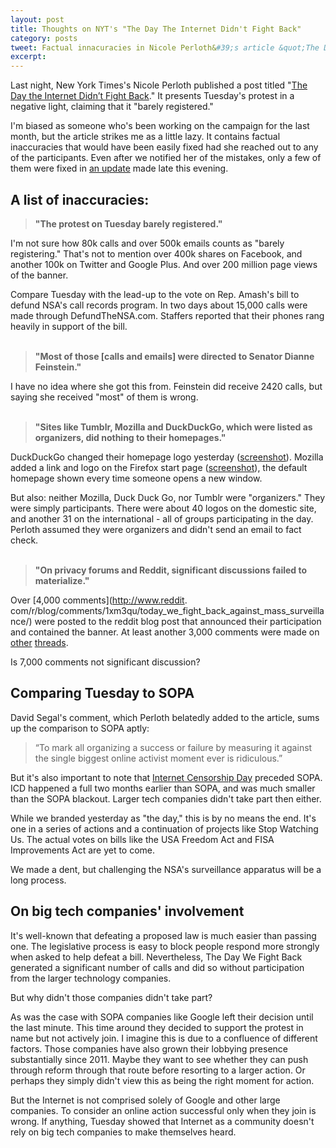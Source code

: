```yaml
---
layout: post
title: Thoughts on NYT's "The Day The Internet Didn't Fight Back"
category: posts
tweet: Factual innacuracies in Nicole Perloth&#39;s article &quot;The Day The Internet Didn't Fight Back&quot; -> 
excerpt: 
---
```

 
Last night, New York Times's Nicole Perloth published a post titled "[The Day the Internet Didn’t Fight Back](http://bits.blogs.nytimes.com/2014/02/11/the-day-the-internet-didnt-fight-back/)." It presents Tuesday's protest in a negative light, claiming that it "barely registered."

I'm biased as someone who's been working on the campaign for the last month, but the article strikes me as a little lazy. It contains factual inaccuracies that would have been easily fixed had she reached out to any of the participants. Even after we notified her of the mistakes, only a few of them were fixed in [an update](https://github.com/sinak/sinak.github.com/commit/d8050c456337beb73301844904acd95225eec031) made late this evening. 

## A list of inaccuracies:
> **"The protest on Tuesday barely registered."**

I'm not sure how 80k calls and over 500k emails counts as "barely registering." That's not to mention over 400k shares on Facebook, and another 100k on Twitter and Google Plus. And over 200 million page views of the banner.

Compare Tuesday with the lead-up to the vote on Rep. Amash's bill to defund NSA's call records program. In two days about 15,000 calls were made through DefundTheNSA.com. Staffers reported that their phones rang heavily in support of the bill.
<br><br>  
> **"Most of those [calls and emails] were directed to Senator Dianne Feinstein."**

I have no idea where she got this from. Feinstein did receive 2420 calls, but saying she received "most" of them is wrong.
<br><br>
> **"Sites like Tumblr, Mozilla and DuckDuckGo, which were listed as organizers, did nothing to their homepages."**

DuckDuckGo changed their homepage logo yesterday ([screenshot](http://www.flickr.com/photos/117264256@N06/12483506994/in/set-72157640854489604)). Mozilla added a link and logo on the Firefox start page ([screenshot](http://www.flickr.com/photos/117264256@N06/12468507093/in/set-72157640854489604)), the default homepage shown every time someone opens a new window.

But also: neither Mozilla, Duck Duck Go, nor Tumblr were "organizers." They were simply participants. There were about 40 logos on the domestic site, and another 31 on the international - all of groups participating in the day. Perloth assumed they were organizers and didn't send an email to fact check.
<br><br>
> **"On privacy forums and Reddit, significant discussions failed to materialize."**

Over [4,000 comments](http://www.reddit.
com/r/blog/comments/1xm3qu/today_we_fight_back_against_mass_surveillance/) were posted to the reddit blog post that announced their participation and contained the banner. At least another 3,000 comments were  made on [other](http://www.reddit.com/r/worldnews/comments/1xl01e/feb_11_is_the_day_we_fight_back_against_nsa/)  [threads](http://www.reddit.com/r/IAmA/comments/1xm761/we_are_the_day_we_fight_back_organizers_ask_us/). 

Is 7,000 comments not significant discussion?

## Comparing Tuesday to SOPA

David Segal's comment, which Perloth belatedly added to the article, sums up the comparison to SOPA aptly: 

> “To mark all organizing a success or failure by measuring it against the single biggest online activist moment ever is ridiculous.”

But it's also important to note that [Internet Censorship Day](http://americancensorship.org/) preceded SOPA. ICD happened a full two months earlier than SOPA, and was much smaller than the SOPA blackout. Larger tech companies didn't take part then either.

While we branded yesterday as "the day," this is by no means the end. It's one in a series of actions and a continuation of projects like Stop Watching Us. The actual votes on bills like the USA Freedom Act and FISA Improvements Act are yet to come. 

We made a dent, but challenging the NSA's surveillance apparatus will be a long process.

## On big tech companies' involvement

It's well-known that defeating a proposed law is much easier than passing one. The legislative process is easy to block people respond more strongly when asked to help defeat a bill. Nevertheless, The Day We Fight Back generated a significant number of calls and did so without participation from the larger technology companies.

But why didn't those companies didn't take part?

As was the case with SOPA companies like Google left their decision until the last minute. This time around they decided to support the protest in name but not actively join. I imagine this is due to a confluence of different factors. Those companies have also grown their lobbying presence substantially since 2011. Maybe they want to see whether they can push through reform through that route before resorting to a larger action. Or perhaps they simply didn't view this as being the right moment for action.

But the Internet is not comprised solely of Google and other large companies. To consider an online action successful only when they join is wrong. If anything, Tuesday showed that Internet as a community doesn't rely on big tech companies to make themselves heard.
